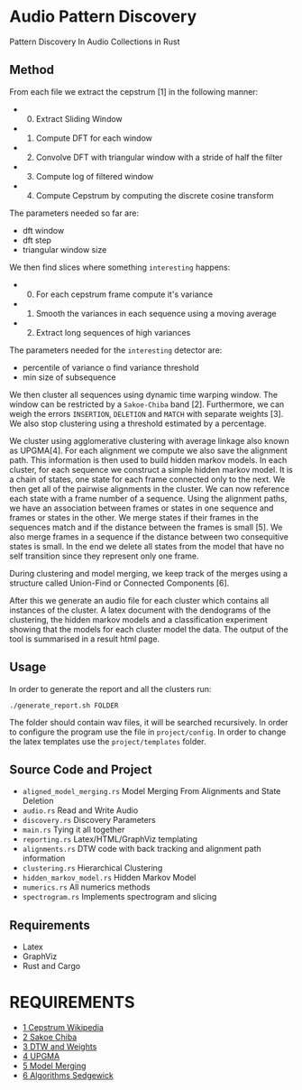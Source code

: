 # Audio Pattern Discovery

Pattern Discovery In Audio Collections in Rust

## Method

From each file we extract the cepstrum [1] in the following manner:
+ 0. Extract Sliding Window
+ 1. Compute DFT for each window
+ 2. Convolve DFT with triangular window with a stride of half the filter
+ 3. Compute log of filtered window
+ 4. Compute Cepstrum by computing the discrete cosine transform

The parameters needed so far are:
+ dft window
+ dft step
+ triangular window size

We then find slices where something `interesting` happens:
+ 0. For each cepstrum frame compute it's variance
+ 1. Smooth the variances in each sequence using a moving average
+ 2. Extract long sequences of high variances

The parameters needed for the `interesting` detector are:
+ percentile of variance o find variance threshold
+ min size of subsequence

We then cluster all sequences using dynamic time warping window.
The window can be restricted by a `Sakoe-Chiba` band [2]. Furthermore,
we can weigh the errors `INSERTION`, `DELETION` and `MATCH` with
separate weights [3]. We also stop clustering using a threshold
estimated by a percentage. 

We cluster using agglomerative clustering with average linkage
also known as UPGMA[4]. For each alignment we compute we also save the
alignment path. This information is then used to build hidden markov models.
In each cluster, for each sequence we construct a simple hidden markov model. 
It is a chain of states, one state for each frame connected only to the next.
We then get all of the pairwise alignments in the cluster. We can now reference
each state with a frame number of a sequence. Using the alignment paths, we
have an association between frames or states in one sequence and frames or states
in the other. We merge states if their frames in the sequences match and if
the distance between the frames is small [5]. We also merge frames
in a sequence if the distance between two consequitive states is small.
In the end we delete all states from the model that have no self transition
since they represent only one frame.

During clustering and model merging, we keep track of the merges
using a structure called Union-Find or Connected Components [6].

After this we generate an audio file for each cluster which contains all instances
of the cluster. A latex document with the dendograms of the clustering, the hidden markov
models and a classification experiment showing that the models for each cluster model
the data. The output of the tool is summarised in a result html page.

## Usage

In order to generate the report and all the clusters run:

```
./generate_report.sh FOLDER
```

The folder should contain wav files, it will be searched recursively.
In order to configure the program use the file in `project/config`.
In order to change the latex templates use the `project/templates` 
folder.

## Source Code and Project
+ `aligned_model_merging.rs` Model Merging From Alignments and State Deletion
+ `audio.rs` Read and Write Audio                     
+ `discovery.rs` Discovery Parameters
+ `main.rs` Tying it all together              
+ `reporting.rs` Latex/HTML/GraphViz templating
+ `alignments.rs` DTW code with back tracking and alignment path information 
+ `clustering.rs` Hierarchical Clustering                  
+ `hidden_markov_model.rs` Hidden Markov Model 
+ `numerics.rs` All numerics methods
+ `spectrogram.rs` Implements spectrogram and slicing

## Requirements
+ Latex
+ GraphViz
+ Rust and Cargo

# REQUIREMENTS
+ [1 Cepstrum Wikipedia](https://de.wikipedia.org/wiki/Mel_Frequency_Cepstral_Coefficients)
+ [2 Sakoe Chiba](https://ieeexplore.ieee.org/document/1163055)
+ [3 DTW and Weights](https://www.amazon.com/Speech-Synthesis-Recognition-Wendy-Holmes/dp/0748408576)
+ [4 UPGMA](https://en.wikipedia.org/wiki/UPGMA)
+ [5 Model Merging](https://papers.nips.cc/paper/669-hidden-markov-model-induction-by-bayesian-model-merging.pdf)
+ [6 Algorithms Sedgewick](https://www.amazon.com/Algorithms-Robert-Sedgewick/dp/032157351X/ref=asc_df_032157351X/?tag=googshopde-21&linkCode=df0&hvadid=310624385211&hvpos=1o1&hvnetw=g&hvrand=16551751797611632310&hvpone=&hvptwo=&hvqmt=&hvdev=c&hvdvcmdl=&hvlocint=&hvlocphy=9044109&hvtargid=pla-432981821009&psc=1&th=1&psc=1&tag=&ref=&adgrpid=64736366074&hvpone=&hvptwo=&hvadid=310624385211&hvpos=1o1&hvnetw=g&hvrand=16551751797611632310&hvqmt=&hvdev=c&hvdvcmdl=&hvlocint=&hvlocphy=9044109&hvtargid=pla-432981821009)